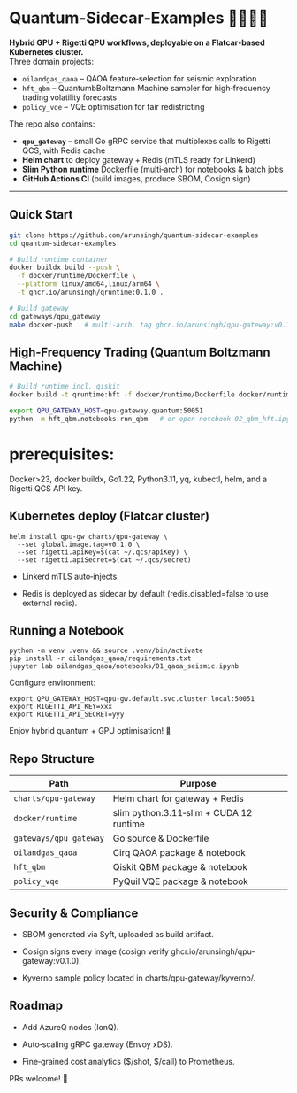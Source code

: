 # Quantum‑Sidecar‑Examples 🚀🔗🧑‍🚀  

**Hybrid GPU + Rigetti QPU workflows, deployable on a Flatcar‑based Kubernetes cluster.**  
Three domain projects:

* `oilandgas_qaoa` – QAOA feature‑selection for seismic exploration  
* `hft_qbm` – QuantumbBoltzmann Machine sampler for high‑frequency trading volatility forecasts  
* `policy_vqe` – VQE optimisation for fair redistricting

The repo also contains:

* **`qpu_gateway`** – small Go gRPC service that multiplexes calls to Rigetti QCS, with Redis cache  
* **Helm chart** to deploy gateway + Redis (mTLS ready for Linkerd)  
* **Slim Python runtime** Dockerfile (multi‑arch) for notebooks & batch jobs  
* **GitHub Actions CI** (build images, produce SBOM, Cosign sign)  

---

## Quick Start

```bash
git clone https://github.com/arunsingh/quantum-sidecar-examples
cd quantum-sidecar-examples

# Build runtime container
docker buildx build --push \
  -f docker/runtime/Dockerfile \
  --platform linux/amd64,linux/arm64 \
  -t ghcr.io/arunsingh/qruntime:0.1.0 .

# Build gateway
cd gateways/qpu_gateway
make docker-push   # multi-arch, tag ghcr.io/arunsingh/qpu-gateway:v0.1.0

```

## High‑Frequency Trading (Quantum Boltzmann Machine)

```bash
# Build runtime incl. qiskit
docker build -t qruntime:hft -f docker/runtime/Dockerfile docker/runtime

export QPU_GATEWAY_HOST=qpu-gateway.quantum:50051
python -m hft_qbm.notebooks.run_qbm   # or open notebook 02_qbm_hft.ipynb
```

# prerequisites:
Docker>23, docker buildx, Go1.22, Python3.11, yq, kubectl, helm, and a Rigetti QCS API key.

## Kubernetes deploy (Flatcar cluster)
```
helm install qpu-gw charts/qpu-gateway \
  --set global.image.tag=v0.1.0 \
  --set rigetti.apiKey=$(cat ~/.qcs/apiKey) \
  --set rigetti.apiSecret=$(cat ~/.qcs/secret)

```
- Linkerd mTLS auto‑injects.

- Redis is deployed as sidecar by default (redis.disabled=false to use external redis).

## Running a Notebook
```
python -m venv .venv && source .venv/bin/activate
pip install -r oilandgas_qaoa/requirements.txt
jupyter lab oilandgas_qaoa/notebooks/01_qaoa_seismic.ipynb

```
Configure environment:
```
export QPU_GATEWAY_HOST=qpu-gw.default.svc.cluster.local:50051
export RIGETTI_API_KEY=xxx
export RIGETTI_API_SECRET=yyy

```
Enjoy hybrid quantum + GPU optimisation! 🎉

## Repo Structure
| Path                   | Purpose                                 |
| ---------------------- | --------------------------------------- |
| `charts/qpu-gateway`   | Helm chart for gateway + Redis          |
| `docker/runtime`       | slim python:3.11‑slim + CUDA 12 runtime |
| `gateways/qpu_gateway` | Go source & Dockerfile                  |
| `oilandgas_qaoa`       | Cirq QAOA package & notebook            |
| `hft_qbm`              | Qiskit QBM package & notebook           |
| `policy_vqe`           | PyQuil VQE package & notebook           |


## Security & Compliance

- SBOM generated via Syft, uploaded as build artifact.

- Cosign signs every image (cosign verify ghcr.io/arunsingh/qpu-gateway:v0.1.0).

- Kyverno sample policy located in charts/qpu-gateway/kyverno/.

## Roadmap

- Add AzureQ nodes (IonQ).

- Auto‑scaling gRPC gateway (Envoy xDS).

- Fine‑grained cost analytics ($/shot, $/call) to Prometheus.

PRs welcome! 🙏
